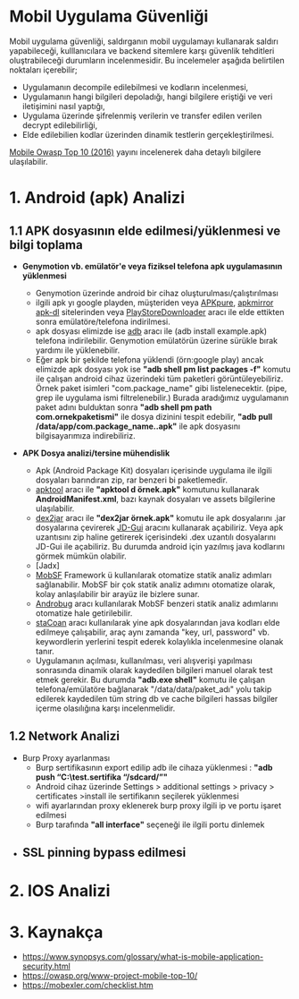 # Mobil Uygulama Güvenliği
Mobil uygulama güvenliği, saldırganın mobil uygulamayı kullanarak saldırı yapabileceği, kulllanıcılara ve backend sitemlere karşı güvenlik tehditleri oluştrabileceği durumların incelenmesidir. Bu incelemeler aşağıda belirtilen noktaları içerebilir;
- Uygulamanın decompile edilebilmesi ve kodların incelenmesi,
- Uygulamanın hangi bilgileri depoladığı, hangi bilgilere eriştiği ve veri iletişimini nasıl yaptığı,
- Uygulama üzerinde şifrelenmiş verilerin  ve transfer edilen verilen decrypt edilebilirliği,
- Elde edilebilien kodlar üzerinden dinamik testlerin gerçekleştirilmesi.

[Mobile Owasp Top 10 (2016)](https://owasp.org/www-project-mobile-top-10/) yayını incelenerek daha detaylı bilgilere ulaşılabilir.

# 1. Android (apk) Analizi

## 1.1 APK dosyasının elde edilmesi/yüklenmesi ve bilgi toplama
- **Genymotion vb. emülatör'e veya fiziksel telefona apk uygulamasının yüklenmesi**

    - Genymotion üzerinde android bir cihaz oluşturulması/çalıştırılması
    - ilgili apk yı google playden, müşteriden veya [APKpure](https://apkpure.com/), [apkmirror](https://www.apkmirror.com/) [apk-dl](https://apk-dl.com/) sitelerinden veya [PlayStoreDownloader](https://github.com/ClaudiuGeorgiu/PlaystoreDownloader) aracı ile  elde ettikten sonra emülatöre/telefona indirilmesi.
    - apk dosyası elimizde ise [adb](https://www.xda-developers.com/install-adb-windows-macos-linux/) aracı ile (adb install example.apk) telefona indirilebilir. Genymotion emülatörün üzerine sürükle bırak yardımı ile yüklenebilir.
    - Eğer apk bir şekilde telefona yüklendi (örn:google play) ancak elimizde apk dosyası yok ise **"adb shell pm list packages -f"** komutu ile çalışan android cihaz üzerindeki tüm paketleri görüntüleyebiliriz. Örnek paket isimleri "com.package_name" gibi listelenecektir. (pipe, grep ile uygulama ismi filtrelenebilir.) Burada aradığımız uygulamanın paket adını bulduktan sonra **"adb shell pm path com.ornekpaketismi"** ile dosya dizinini tespit edebilir, **"adb pull /data/app/com.package_name..apk"** ile apk dosyasını bilgisayarımıza indirebiliriz.

- **APK Dosya analizi/tersine mühendislik**
    - Apk (Android Package Kit) dosyaları içerisinde uygulama ile ilgili dosyaları barındıran zip, rar benzeri bi paketlemedir.
    - [apktool](https://ibotpeaches.github.io/Apktool/) aracı ile **"apktool d örnek.apk"** komutunu kullanarak **AndroidManifest.xml**, bazı kaynak dosyaları ve assets bilgilerine ulaşılabilir. 
    - [dex2jar](https://github.com/pxb1988/dex2jar/releases/tag/2.0) aracı ile **"dex2jar örnek.apk"** komutu ile apk dosyalarını .jar dosyalarına çevirerek  [JD-Gui](http://java-decompiler.github.io/) aracını kullanarak açabiliriz. Veya apk uzantısını zip haline getirerek içerisindeki .dex uzantılı dosyalarını JD-Gui ile açabiliriz. Bu durumda android için yazılmış java kodlarını görmek mümkün olabilir.
    - [Jadx]
    - [MobSF](https://github.com/MobSF/Mobile-Security-Framework-MobSF) Framework ü kullanılarak otomatize statik analiz adımları sağlanabilir. MobSF bir çok statik analiz adımını otomatize olarak, kolay anlaşılabilir bir arayüz ile bizlere sunar.
    - [Androbug](https://github.com/AndroBugs/AndroBugs_Framework) aracı kullanılarak MobSF benzeri statik analiz adımlarını otomatize hale getirilebilir.
    - [staCoan](https://github.com/AndroBugs/AndroBugs_Framework) aracı kullanılarak yine apk dosyalarından java kodları elde edilmeye çalışabilir, araç aynı zamanda "key, url, password" vb. keywordlerin yerlerini tespit ederek kolaylıkla incelenmesine olanak tanır.
    - Uygulamanın açılması, kullanılması, veri alışverişi yapılması sonrasında dinamik olarak kaydedilen bilgileri manuel olarak test etmek gerekir. Bu durumda **"adb.exe shell"** komutu ile çalışan telefona/emülatöre bağlanarak "/data/data/paket_adı" yolu takip edilerek kaydedilen tüm string db ve cache bilgileri hassas bilgiler içerme olasılığına karşı incelenmelidir.

## 1.2 Network Analizi

- Burp Proxy ayarlanması
    - Burp sertifikasının export edilip adb ile cihaza yüklenmesi : **"adb push “C:\test.sertifika “/sdcard/”"**
    - Android cihaz üzerinde Settings > additional settings > privacy > certificates >install ile sertifikanın seçilerek yüklenmesi
    - wifi ayarlarından proxy eklenerek burp proxy ilgili ip ve portu işaret edilmesi
    - Burp tarafında **"all interface"** seçeneği ile ilgili portu dinlemek
- SSL pinning bypass edilmesi
    - 

# 2. IOS Analizi


# 3. Kaynakça
- https://www.synopsys.com/glossary/what-is-mobile-application-security.html
- https://owasp.org/www-project-mobile-top-10/
- https://mobexler.com/checklist.htm
